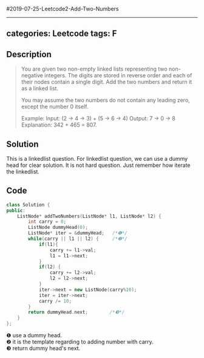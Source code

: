 #2019-07-25-Leetcode2-Add-Two-Numbers

---
categories: Leetcode
tags: F
---
## Description
>You are given two non-empty linked lists representing two non-negative integers. The digits are stored in reverse order and each of their nodes contain a single digit. Add the two numbers and return it as a linked list.
>
>You may assume the two numbers do not contain any leading zero, except the number 0 itself.
>
>Example:
>Input: (2 -> 4 -> 3) + (5 -> 6 -> 4) 
>Output: 7 -> 0 -> 8
>Explanation: 342 + 465 = 807.

## Solution
This is a linkedlist question. For linkedlist question, we can use a dummy head for clear solution. It is not hard question. Just remember how iterate the linkedlist.

## Code
```cpp
class Solution {
public:
    ListNode* addTwoNumbers(ListNode* l1, ListNode* l2) {
        int carry = 0;
        ListNode dummyHead(0);
        ListNode* iter = &dummyHead;   /*❶*/
        while(carry || l1 || l2) {     /*❷*/
            if(l1){
                carry += l1->val;
                l1 = l1->next;
            }
            if(l2) {
                carry += l2->val;
                l2 = l2->next;
            }
            iter->next = new ListNode(carry%10);
            iter = iter->next;
            carry /= 10;
        }
        return dummyHead.next;        /*❸*/
    }
};
```
❶ use a dummy head.  
❷	it is the template regarding to adding number with carry.  
❸ return dummy head's next.  
